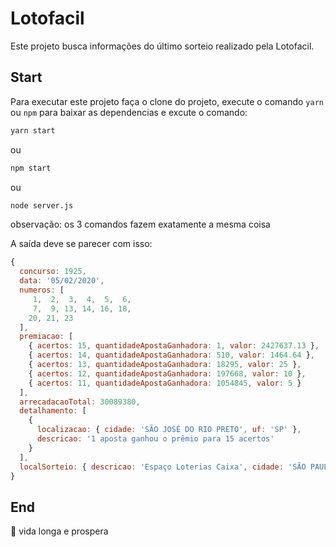 # Lotofacil

Este projeto busca informações do último sorteio realizado pela Lotofacil.

## Start

Para executar este projeto faça o clone do projeto, execute o comando `yarn` ou `npm` para baixar as dependencias e excute o comando:

```sh
yarn start
```

ou

```sh
npm start
```

ou

```sh
node server.js
```

observação: os 3 comandos fazem exatamente a mesma coisa

A saída deve se parecer com isso:

```javascript
{
  concurso: 1925,
  data: '05/02/2020',      
  numeros: [
     1,  2,  3,  4,  5,  6,
     7,  9, 13, 14, 16, 18,
    20, 21, 23
  ],
  premiacao: [
    { acertos: 15, quantidadeApostaGanhadora: 1, valor: 2427637.13 },
    { acertos: 14, quantidadeApostaGanhadora: 510, valor: 1464.64 },
    { acertos: 13, quantidadeApostaGanhadora: 18295, valor: 25 },
    { acertos: 12, quantidadeApostaGanhadora: 197668, valor: 10 },
    { acertos: 11, quantidadeApostaGanhadora: 1054845, valor: 5 }
  ],
  arrecadacaoTotal: 30089380,
  detalhamento: [
    {
      localizacao: { cidade: 'SÃO JOSÉ DO RIO PRETO', uf: 'SP' },
      descricao: '1 aposta ganhou o prêmio para 15 acertos'
    }
  ],
  localSorteio: { descricao: 'Espaço Loterias Caixa', cidade: 'SÃO PAULO', uf: 'SP' }
}
```

## End

 🖖 vida longa e prospera
